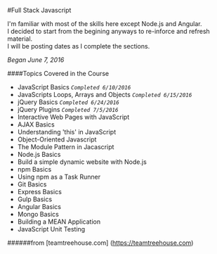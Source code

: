 #Full Stack Javascript

I'm familiar with most of the skills here except Node.js and Angular.  
I decided to start from the begining anyways to re-inforce and refresh material.  
I will be posting dates as I complete the sections.

*Began June 7, 2016*

####Topics Covered in the Course
* JavaScript Basics *```Completed 6/10/2016```*
* JavaScripts Loops, Arrays and Objects *```Completed 6/15/2016```*
* jQuery Basics *```Completed 6/24/2016```*
* jQuery Plugins *```Completed 7/5/2016```*
* Interactive Web Pages with JavaScript
* AJAX Basics
* Understanding 'this' in JavaScript
* Object-Oriented Javascript
* The Module Pattern in Jacascript
* Node.js Basics
* Build a simple dynamic website with Node.js
* npm Basics
* Using npm as a Task Runner
* Git Basics
* Express Basics
* Gulp Basics
* Angular Basics
* Mongo Basics
* Building a MEAN Application
* JavaScript Unit Testing

######from [teamtreehouse.com] (https://teamtreehouse.com)
